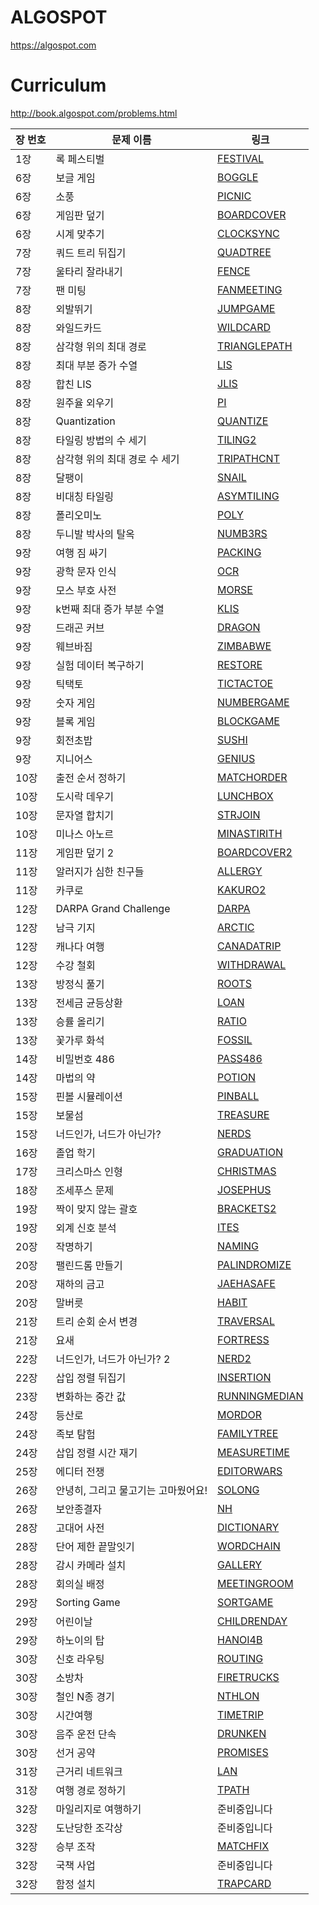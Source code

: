 ﻿# ALGOSPOT
https://algospot.com

# Curriculum
http://book.algospot.com/problems.html

| 장 번호 | 문제 이름 | 링크 |
| ------ | --------- | ---- |
| 1장 | 록 페스티벌 | [FESTIVAL](http://algospot.com/judge/problem/read/FESTIVAL) |
| 6장 | 보글 게임 | [BOGGLE](http://algospot.com/judge/problem/read/BOGGLE) |
| 6장 | 소풍 | [PICNIC](http://algospot.com/judge/problem/read/PICNIC) |
| 6장 | 게임판 덮기 | [BOARDCOVER](http://algospot.com/judge/problem/read/BOARDCOVER) |
| 6장 | 시계 맞추기 | [CLOCKSYNC](http://algospot.com/judge/problem/read/CLOCKSYNC) |
| 7장 | 쿼드 트리 뒤집기 | [QUADTREE](http://algospot.com/judge/problem/read/QUADTREE) |
| 7장 | 울타리 잘라내기 | [FENCE](http://algospot.com/judge/problem/read/FENCE) |
| 7장 | 팬 미팅 | [FANMEETING](http://algospot.com/judge/problem/read/FANMEETING) |
| 8장 | 외발뛰기 | [JUMPGAME](http://algospot.com/judge/problem/read/JUMPGAME) |
| 8장 | 와일드카드 | [WILDCARD](http://algospot.com/judge/problem/read/WILDCARD) |
| 8장 | 삼각형 위의 최대 경로 | [TRIANGLEPATH](http://algospot.com/judge/problem/read/TRIANGLEPATH) |
| 8장 | 최대 부분 증가 수열 | [LIS](http://algospot.com/judge/problem/read/LIS) |
| 8장 | 합친 LIS | [JLIS](http://algospot.com/judge/problem/read/JLIS) |
| 8장 | 원주율 외우기 | [PI](http://algospot.com/judge/problem/read/PI) |
| 8장 | Quantization | [QUANTIZE](http://algospot.com/judge/problem/read/QUANTIZE) |
| 8장 | 타일링 방법의 수 세기 | [TILING2](http://algospot.com/judge/problem/read/TILING2) |
| 8장 | 삼각형 위의 최대 경로 수 세기 | [TRIPATHCNT](http://algospot.com/judge/problem/read/TRIPATHCNT) |
| 8장 | 달팽이 | [SNAIL](http://algospot.com/judge/problem/read/SNAIL) |
| 8장 | 비대칭 타일링 | [ASYMTILING](http://algospot.com/judge/problem/read/ASYMTILING) |
| 8장 | 폴리오미노 | [POLY](http://algospot.com/judge/problem/read/POLY) |
| 8장 | 두니발 박사의 탈옥 | [NUMB3RS](http://algospot.com/judge/problem/read/NUMB3RS) |
| 9장 | 여행 짐 싸기 | [PACKING](http://algospot.com/judge/problem/read/PACKING) |
| 9장 | 광학 문자 인식 | [OCR](http://algospot.com/judge/problem/read/OCR) |
| 9장 | 모스 부호 사전 | [MORSE](http://algospot.com/judge/problem/read/MORSE) |
| 9장 | k번째 최대 증가 부분 수열 | [KLIS](http://algospot.com/judge/problem/read/KLIS) |
| 9장 | 드래곤 커브 | [DRAGON](http://algospot.com/judge/problem/read/DRAGON) |
| 9장 | 웨브바짐 | [ZIMBABWE](http://algospot.com/judge/problem/read/ZIMBABWE) |
| 9장 | 실험 데이터 복구하기 | [RESTORE](http://algospot.com/judge/problem/read/RESTORE) |
| 9장 | 틱택토 | [TICTACTOE](http://algospot.com/judge/problem/read/TICTACTOE) |
| 9장 | 숫자 게임 | [NUMBERGAME](http://algospot.com/judge/problem/read/NUMBERGAME) |
| 9장 | 블록 게임 | [BLOCKGAME](http://algospot.com/judge/problem/read/BLOCKGAME) |
| 9장 | 회전초밥 | [SUSHI](http://algospot.com/judge/problem/read/SUSHI) |
| 9장 | 지니어스 | [GENIUS](http://algospot.com/judge/problem/read/GENIUS) |
| 10장 | 출전 순서 정하기 | [MATCHORDER](http://algospot.com/judge/problem/read/MATCHORDER) |
| 10장 | 도시락 데우기 | [LUNCHBOX](http://algospot.com/judge/problem/read/LUNCHBOX) |
| 10장 | 문자열 합치기 | [STRJOIN](http://algospot.com/judge/problem/read/STRJOIN) |
| 10장 | 미나스 아노르 | [MINASTIRITH](http://algospot.com/judge/problem/read/MINASTIRITH) |
| 11장 | 게임판 덮기 2 | [BOARDCOVER2](http://algospot.com/judge/problem/read/BOARDCOVER2) |
| 11장 | 알러지가 심한 친구들 | [ALLERGY](http://algospot.com/judge/problem/read/ALLERGY) |
| 11장 | 카쿠로 | [KAKURO2](http://algospot.com/judge/problem/read/KAKURO2) |
| 12장 | DARPA Grand Challenge | [DARPA](http://algospot.com/judge/problem/read/DARPA) |
| 12장 | 남극 기지 | [ARCTIC](http://algospot.com/judge/problem/read/ARCTIC) |
| 12장 | 캐나다 여행 | [CANADATRIP](http://algospot.com/judge/problem/read/CANADATRIP) |
| 12장 | 수강 철회 | [WITHDRAWAL](http://algospot.com/judge/problem/read/WITHDRAWAL) |
| 13장 | 방정식 풀기 | [ROOTS](http://algospot.com/judge/problem/read/ROOTS) |
| 13장 | 전세금 균등상환 | [LOAN](http://algospot.com/judge/problem/read/LOAN) |
| 13장 | 승률 올리기 | [RATIO](http://algospot.com/judge/problem/read/RATIO) |
| 13장 | 꽃가루 화석 | [FOSSIL](http://algospot.com/judge/problem/read/FOSSIL) |
| 14장 | 비밀번호 486 | [PASS486](http://algospot.com/judge/problem/read/PASS486) |
| 14장 | 마법의 약 | [POTION](http://algospot.com/judge/problem/read/POTION) |
| 15장 | 핀볼 시뮬레이션 | [PINBALL](http://algospot.com/judge/problem/read/PINBALL) |
| 15장 | 보물섬 | [TREASURE](http://algospot.com/judge/problem/read/TREASURE) |
| 15장 | 너드인가, 너드가 아닌가? | [NERDS](http://algospot.com/judge/problem/read/NERDS) |
| 16장 | 졸업 학기 | [GRADUATION](http://algospot.com/judge/problem/read/GRADUATION) |
| 17장 | 크리스마스 인형 | [CHRISTMAS](http://algospot.com/judge/problem/read/CHRISTMAS) |
| 18장 | 조세푸스 문제 | [JOSEPHUS](http://algospot.com/judge/problem/read/JOSEPHUS) |
| 19장 | 짝이 맞지 않는 괄호 | [BRACKETS2](http://algospot.com/judge/problem/read/BRACKETS2) |
| 19장 | 외계 신호 분석 | [ITES](http://algospot.com/judge/problem/read/ITES) |
| 20장 | 작명하기 | [NAMING](http://algospot.com/judge/problem/read/NAMING) |
| 20장 | 팰린드롬 만들기 | [PALINDROMIZE](http://algospot.com/judge/problem/read/PALINDROMIZE) |
| 20장 | 재하의 금고 | [JAEHASAFE](http://algospot.com/judge/problem/read/JAEHASAFE) |
| 20장 | 말버릇 | [HABIT](http://algospot.com/judge/problem/read/HABIT) |
| 21장 | 트리 순회 순서 변경 | [TRAVERSAL](http://algospot.com/judge/problem/read/TRAVERSAL) |
| 21장 | 요새 | [FORTRESS](http://algospot.com/judge/problem/read/FORTRESS) |
| 22장 | 너드인가, 너드가 아닌가? 2 | [NERD2](http://algospot.com/judge/problem/read/NERD2) |
| 22장 | 삽입 정렬 뒤집기 | [INSERTION](http://algospot.com/judge/problem/read/INSERTION) |
| 23장 | 변화하는 중간 값 | [RUNNINGMEDIAN](http://algospot.com/judge/problem/read/RUNNINGMEDIAN) |
| 24장 | 등산로 | [MORDOR](http://algospot.com/judge/problem/read/MORDOR) |
| 24장 | 족보 탐험 | [FAMILYTREE](http://algospot.com/judge/problem/read/FAMILYTREE) |
| 24장 | 삽입 정렬 시간 재기 | [MEASURETIME](http://algospot.com/judge/problem/read/MEASURETIME) |
| 25장 | 에디터 전쟁 | [EDITORWARS](http://algospot.com/judge/problem/read/EDITORWARS) |
| 26장 | 안녕히, 그리고 물고기는 고마웠어요! | [SOLONG](http://algospot.com/judge/problem/read/SOLONG) |
| 26장 | 보안종결자 | [NH](http://algospot.com/judge/problem/read/NH) |
| 28장 | 고대어 사전 | [DICTIONARY](http://algospot.com/judge/problem/read/DICTIONARY) |
| 28장 | 단어 제한 끝말잇기 | [WORDCHAIN](http://algospot.com/judge/problem/read/WORDCHAIN) |
| 28장 | 감시 카메라 설치 | [GALLERY](http://algospot.com/judge/problem/read/GALLERY) |
| 28장 | 회의실 배정 | [MEETINGROOM](http://algospot.com/judge/problem/read/MEETINGROOM) |
| 29장 | Sorting Game | [SORTGAME](http://algospot.com/judge/problem/read/SORTGAME) |
| 29장 | 어린이날 | [CHILDRENDAY](http://algospot.com/judge/problem/read/CHILDRENDAY) |
| 29장 | 하노이의 탑 | [HANOI4B](http://algospot.com/judge/problem/read/HANOI4B) |
| 30장 | 신호 라우팅 | [ROUTING](http://algospot.com/judge/problem/read/ROUTING) |
| 30장 | 소방차 | [FIRETRUCKS](http://algospot.com/judge/problem/read/FIRETRUCKS) |
| 30장 | 철인 N종 경기 | [NTHLON](http://algospot.com/judge/problem/read/NTHLON) |
| 30장 | 시간여행 | [TIMETRIP](http://algospot.com/judge/problem/read/TIMETRIP) |
| 30장 | 음주 운전 단속 | [DRUNKEN](http://algospot.com/judge/problem/read/DRUNKEN) |
| 30장 | 선거 공약 | [PROMISES](http://algospot.com/judge/problem/read/PROMISES) |
| 31장 | 근거리 네트워크 | [LAN](http://algospot.com/judge/problem/read/LAN) |
| 31장 | 여행 경로 정하기 | [TPATH](http://algospot.com/judge/problem/read/TPATH) |
| 32장 | 마일리지로 여행하기 | 준비중입니다 |
| 32장 | 도난당한 조각상 | 준비중입니다 |
| 32장 | 승부 조작 | [MATCHFIX](http://algospot.com/judge/problem/read/MATCHFIX) |
| 32장 | 국책 사업 | 준비중입니다 |
| 32장 | 함정 설치 | [TRAPCARD](http://algospot.com/judge/problem/read/TRAPCARD)